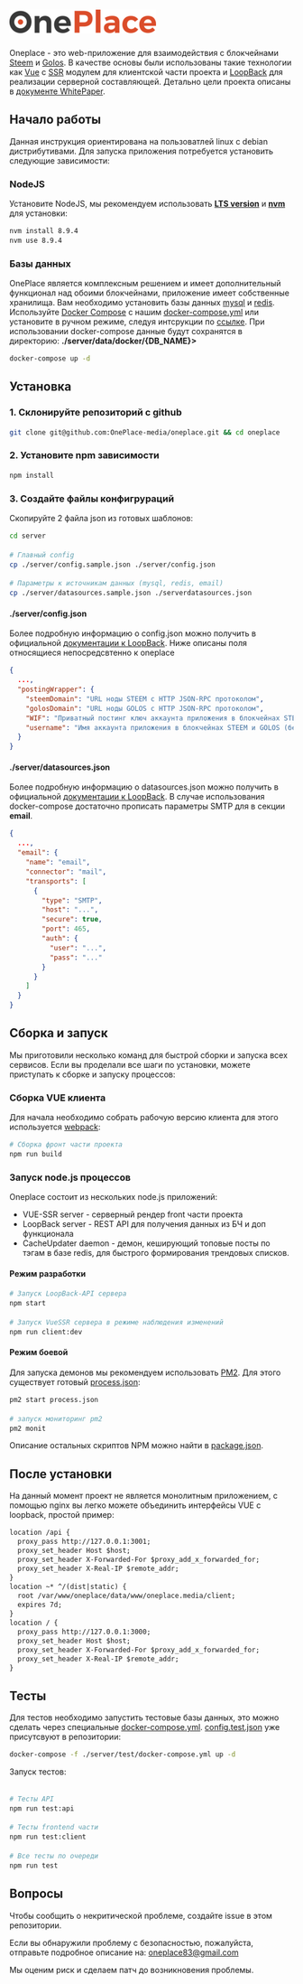 # ![OnePlace](/client/static/img/logo_hub.png)

Oneplace - это web-приложение для взаимодействия с блокчейнами [Steem](https://github.com/steemit/steem) и [Golos](https://github.com/GolosChain/golos). В качестве основы были использованы такие технологии как [Vue](https://vuejs.org) с [SSR](https://ssr.vuejs.org/ru/) модулем для клиентской части проекта и [LoopBack](https://loopback.io/) для реализации серверной составляющей. Детально цели проекта описаны в [документе WhitePaper](./client/static/whitepaper_ru.pdf).

## Начало работы

Данная инструкция ориентирована на пользоватлей linux с debian дистрибутивами. Для запуска приложения потребуется установить следующие зависимости:

### NodeJS

Установите NodeJS, мы рекомендуем использовать [**LTS version**](https://nodejs.org/en/) и [**nvm**](https://github.com/creationix/nvm) для установки:

```bash
nvm install 8.9.4
nvm use 8.9.4
```

### Базы данных

OnePlace является комплексным решением и имеет дополнительный функционал над обоими блокчейнами, приложение имеет собственные хранилища. Вам необходимо установить базы данных [mysql](https://www.mysql.com/) и [redis](https://redis.io/download). Используйте [Docker Compose](https://docs.docker.com/compose/) с нашим [docker-compose.yml](./docker-compose.yml) или установите в ручном режиме, следуя интсрукции по [ссылке](./docs/ru/install-db.md). При использовании docker-compose данные будут сохранятся в директорию: **./server/data/docker/{DB_NAME}>**

```bash
docker-compose up -d
```

## Установка

### 1. Склонируйте репозиторий с github

```bash
git clone git@github.com:OnePlace-media/oneplace.git && cd oneplace
```

### 2. Установите npm зависимости

```bash
npm install
```

### 3. Создайте файлы конфигрураций

Скопируйте 2 файла json из готовых шаблонов:

```bash
cd server

# Главный config
cp ./server/config.sample.json ./server/config.json

# Параметры к источникам данных (mysql, redis, email)
cp ./server/datasources.sample.json ./serverdatasources.json
```

#### ./server/config.json

Более подробную информацию о config.json можно получить в официальной [документации к LoopBack](https://loopback.io/doc/en/lb3/config.json.html). Ниже описаны поля относящиеся непосредсвтенно к oneplace

```json
{
  ...,
  "postingWrapper": {
    "steemDomain": "URL ноды STEEM с HTTP JSON-RPC протоколом",
    "golosDomain": "URL ноды GOLOS с HTTP JSON-RPC протоколом",
    "WIF": "Приватный постинг ключ аккаунта приложения в блокчейнах STEEM и GOLOS",
    "username": "Имя аккаунта приложения в блокчейнах STEEM и GOLOS (без @)"
  }
}
```

#### ./server/datasources.json

Более подробную информацию о datasources.json можно получить в официальной [документации к LoopBack](https://loopback.io/doc/en/lb3/Defining-data-sources.html). В случае использования docker-compose достаточно прописать параметры SMTP для в секции **email**.

```json
{
  ...,
  "email": {
    "name": "email",
    "connector": "mail",
    "transports": [
      {
        "type": "SMTP",
        "host": "...",
        "secure": true,
        "port": 465,
        "auth": {
          "user": "...",
          "pass": "..."
        }
      }
    ]
  }
}
```

## Сборка и запуск

Мы приготовили несколько команд для быстрой сборки и запуска всех сервисов. Если вы проделали все шаги по установки, можете приступать к сборке и запуску процессов: 

### Сборка VUE клиента

Для начала необходимо собрать рабочую версию клиента для этого используется [webpack](https://webpack.js.org/):

```bash
# Сборка фронт части проекта
npm run build
```

### Запуск node.js процессов

Oneplace состоит из нескольких node.js приложений:

* VUE-SSR server - серверный рендер front части проекта
* LoopBack server - REST API для получения данных из БЧ и доп функционала
* CacheUpdater daemon - демон, кеширующий топовые посты по тэгам в базе redis, для быстрого формирования трендовых списков.

#### Режим разработки

```bash
# Запуск LoopBack-API сервера
npm start

# Запуск VueSSR сервера в режиме наблюдения изменений
npm run client:dev
```

#### Режим боевой

Для запуска демонов мы рекомендуем использовать [PM2](http://pm2.keymetrics.io/). Для этого существует готовый [process.json](./process.json):

```bash
pm2 start process.json

# запуск мониторинг pm2
pm2 monit
```

Описание остальных скриптов NPM можно найти в [package.json](./package.json).

## После установки

На данный момент проект не является монолитным приложением, с помощью nginx вы легко можете объединить интерфейсы VUE с loopback, простой пример:

```nginx
location /api {
  proxy_pass http://127.0.0.1:3001;
  proxy_set_header Host $host;
  proxy_set_header X-Forwarded-For $proxy_add_x_forwarded_for;
  proxy_set_header X-Real-IP $remote_addr;
}
location ~* ^/(dist|static) {
  root /var/www/oneplace/data/www/oneplace.media/client;
  expires 7d;
}
location / {
  proxy_pass http://127.0.0.1:3000;
  proxy_set_header Host $host;
  proxy_set_header X-Forwarded-For $proxy_add_x_forwarded_for;
  proxy_set_header X-Real-IP $remote_addr;
}
```

## Тесты

Для тестов необходимо запустить тестовые базы данных, это можно сделать через специальные [docker-compose.yml](./server/test/docker-compose.yml). [config.test.json](./server/config.test.json) уже присутсвуют в репозитории:

```bash
docker-compose -f ./server/test/docker-compose.yml up -d
```

Запуск тестов:

```bash

# Тесты API
npm run test:api

# Тесты frontend чаcти
npm run test:client

# Все тесты по очереди
npm run test

```

## Вопросы

Чтобы сообщить о некритической проблеме, создайте issue в этом репозитории.

Если вы обнаружили проблему с безопасностью, пожалуйста, отправьте подробное описание на: [oneplace83@gmail.com](mailto:oneplace83@gmail.com)

Мы оценим риск и сделаем патч до возникновения проблемы.
